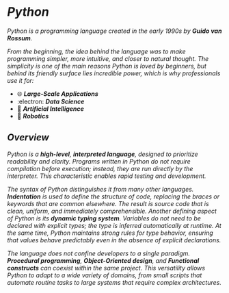 # _Python_

_Python is a programming language created in the early 1990s by **Guido van Rossum**._

_From the beginning, the idea behind the language was to make programming simpler, more intuitive, and closer to natural thought._
_The simplicity is one of the main reasons Python is loved by beginners, but behind its friendly surface lies incredible power, which is why professionals use it for:_

- :globe_with_meridians: _**Large-Scale Applications**_
- :electron: _**Data Science**_
- :brain: _**Artificial Intelligence**_
- :robot: _**Robotics**_

## _Overview_

_Python is a **high-level**, **interpreted language**, designed to prioritize readability and clarity. Programs written in Python do not require compilation before execution; instead, they are run directly by the interpreter. This characteristic enables rapid testing and development._

_The syntax of Python distinguishes it from many other languages. **Indentation** is used to define the structure of code, replacing the braces or keywords that are common elsewhere. The result is source code that is clean, uniform, and immediately comprehensible._
_Another defining aspect of Python is its **dynamic typing system**. Variables do not need to be declared with explicit types; the type is inferred automatically at runtime. At the same time, Python maintains strong rules for type behavior, ensuring that values behave predictably even in the absence of explicit declarations._

_The language does not confine developers to a single paradigm. **Procedural programming**, **Object-Oriented design**, and **Functional constructs** can coexist within the same project. This versatility allows Python to adapt to a wide variety of domains, from small scripts that automate routine tasks to large systems that require complex architectures._


